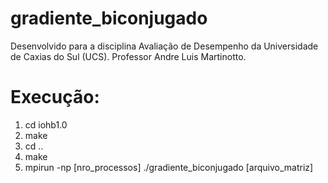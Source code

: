 # gradiente_biconjugado

Desenvolvido para a disciplina Avaliação de Desempenho da Universidade de Caxias do Sul (UCS). Professor Andre Luis Martinotto.

# Execução:

1. cd iohb1.0
2. make
3. cd ..
4. make
5. mpirun -np [nro_processos] ./gradiente_biconjugado [arquivo_matriz]
